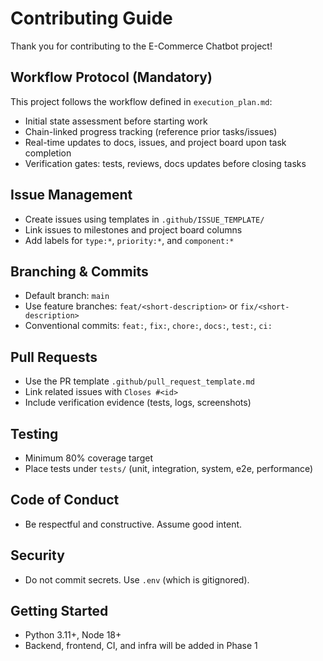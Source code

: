 # Contributing Guide

Thank you for contributing to the E-Commerce Chatbot project!

## Workflow Protocol (Mandatory)
This project follows the workflow defined in `execution_plan.md`:
- Initial state assessment before starting work
- Chain-linked progress tracking (reference prior tasks/issues)
- Real-time updates to docs, issues, and project board upon task completion
- Verification gates: tests, reviews, docs updates before closing tasks

## Issue Management
- Create issues using templates in `.github/ISSUE_TEMPLATE/`
- Link issues to milestones and project board columns
- Add labels for `type:*`, `priority:*`, and `component:*`

## Branching & Commits
- Default branch: `main`
- Use feature branches: `feat/<short-description>` or `fix/<short-description>`
- Conventional commits: `feat:`, `fix:`, `chore:`, `docs:`, `test:`, `ci:`

## Pull Requests
- Use the PR template `.github/pull_request_template.md`
- Link related issues with `Closes #<id>`
- Include verification evidence (tests, logs, screenshots)

## Testing
- Minimum 80% coverage target
- Place tests under `tests/` (unit, integration, system, e2e, performance)

## Code of Conduct
- Be respectful and constructive. Assume good intent.

## Security
- Do not commit secrets. Use `.env` (which is gitignored).

## Getting Started
- Python 3.11+, Node 18+
- Backend, frontend, CI, and infra will be added in Phase 1
